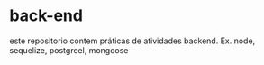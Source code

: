 # back-end
 este repositorio contem práticas de atividades backend. Ex. node, sequelize, postgreel, mongoose
